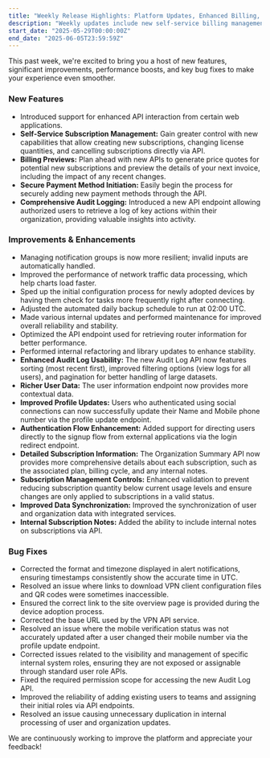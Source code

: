 ```yaml
---
title: "Weekly Release Highlights: Platform Updates, Enhanced Billing, API Access & More"
description: "Weekly updates include new self-service billing management, audit logs, performance boosts, faster device setup, backup schedule changes, improved API access, and fixes for alerts, links, VPN configurations, and user management."
start_date: "2025-05-29T00:00:00Z"
end_date: "2025-06-05T23:59:59Z"
---
```


This past week, we're excited to bring you a host of new features, significant improvements, performance boosts, and key bug fixes to make your experience even smoother.

### New Features

*   Introduced support for enhanced API interaction from certain web applications.
*   **Self-Service Subscription Management:** Gain greater control with new capabilities that allow creating new subscriptions, changing license quantities, and cancelling subscriptions directly via API.
*   **Billing Previews:** Plan ahead with new APIs to generate price quotes for potential new subscriptions and preview the details of your next invoice, including the impact of any recent changes.
*   **Secure Payment Method Initiation:** Easily begin the process for securely adding new payment methods through the API.
*   **Comprehensive Audit Logging:** Introduced a new API endpoint allowing authorized users to retrieve a log of key actions within their organization, providing valuable insights into activity.

### Improvements & Enhancements

*   Managing notification groups is now more resilient; invalid inputs are automatically handled.
*   Improved the performance of network traffic data processing, which help charts load faster.
*   Sped up the initial configuration process for newly adopted devices by having them check for tasks more frequently right after connecting.
*   Adjusted the automated daily backup schedule to run at 02:00 UTC.
*   Made various internal updates and performed maintenance for improved overall reliability and stability.
*   Optimized the API endpoint used for retrieving router information for better performance.
*   Performed internal refactoring and library updates to enhance stability.
*   **Enhanced Audit Log Usability:** The new Audit Log API now features sorting (most recent first), improved filtering options (view logs for all users), and pagination for better handling of large datasets.
*   **Richer User Data:** The user information endpoint now provides more contextual data.
*   **Improved Profile Updates:** Users who authenticated using social connections can now successfully update their Name and Mobile phone number via the profile update endpoint.
*   **Authentication Flow Enhancement:** Added support for directing users directly to the signup flow from external applications via the login redirect endpoint.
*   **Detailed Subscription Information:** The Organization Summary API now provides more comprehensive details about each subscription, such as the associated plan, billing cycle, and any internal notes.
*   **Subscription Management Controls:** Enhanced validation to prevent reducing subscription quantity below current usage levels and ensure changes are only applied to subscriptions in a valid status.
*   **Improved Data Synchronization:** Improved the synchronization of user and organization data with integrated services.
*   **Internal Subscription Notes:** Added the ability to include internal notes on subscriptions via API.

### Bug Fixes

*   Corrected the format and timezone displayed in alert notifications, ensuring timestamps consistently show the accurate time in UTC.
*   Resolved an issue where links to download VPN client configuration files and QR codes were sometimes inaccessible.
*   Ensured the correct link to the site overview page is provided during the device adoption process.
*   Corrected the base URL used by the VPN API service.
*   Resolved an issue where the mobile verification status was not accurately updated after a user changed their mobile number via the profile update endpoint.
*   Corrected issues related to the visibility and management of specific internal system roles, ensuring they are not exposed or assignable through standard user role APIs.
*   Fixed the required permission scope for accessing the new Audit Log API.
*   Improved the reliability of adding existing users to teams and assigning their initial roles via API endpoints.
*   Resolved an issue causing unnecessary duplication in internal processing of user and organization updates.

We are continuously working to improve the platform and appreciate your feedback!
